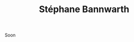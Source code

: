 ﻿---
title:  Stéphane Bannwarth
huis:   Dom. Laurent Bannwarth
regio:  A.O.C. Alsace
photo:  bannwarth.jpg
layout: wijnhuis 

wijnen:
    - naam: Sylvaner'14
      ref:    
      app:  A.O.C. Alsace
      type: Blanc sec
      cep:  Sylvaner
      prijs: €8.48
    
    - naam: Riesling'14
      ref:   
      app:  A.O.C. Alsace
      type: Blanc sec
      cep:  Riesling
      prijs: €10.54
    
    - naam: Pin'Aux'13
      ref:   
      app:  A.O.C. Alsace
      type: Blanc sec
      cep:  Pinot blanc & Auxerrois
      prijs: €12.22
      opm: vinification naturelle 
    
    - naam: Pinot gris'14
      ref:   
      app:  A.O.C. Alsace
      type: Blanc sec
      cep:  Pinot gris
      prijs: €11.54
    
    - naam: Pinot noir'13
      ref:   
      app:  A.O.C. Alsace
      type: Rouge
      cep:  Pinot noir
      prijs: €12.14
      
    - naam: Pinot noir'14
      ref:   
      app:  A.O.C. Alsace
      type: Rouge
      cep:  Pinot noir
      prijs: €12.14
---
Soon
   




